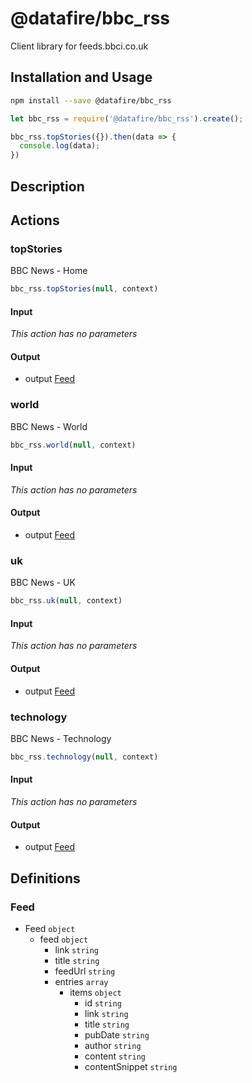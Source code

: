 # @datafire/bbc_rss

Client library for feeds.bbci.co.uk

## Installation and Usage
```bash
npm install --save @datafire/bbc_rss
```
```js
let bbc_rss = require('@datafire/bbc_rss').create();

bbc_rss.topStories({}).then(data => {
  console.log(data);
})
```

## Description



## Actions

### topStories
BBC News - Home


```js
bbc_rss.topStories(null, context)
```

#### Input
*This action has no parameters*

#### Output
* output [Feed](#feed)

### world
BBC News - World


```js
bbc_rss.world(null, context)
```

#### Input
*This action has no parameters*

#### Output
* output [Feed](#feed)

### uk
BBC News - UK


```js
bbc_rss.uk(null, context)
```

#### Input
*This action has no parameters*

#### Output
* output [Feed](#feed)

### technology
BBC News - Technology


```js
bbc_rss.technology(null, context)
```

#### Input
*This action has no parameters*

#### Output
* output [Feed](#feed)



## Definitions

### Feed
* Feed `object`
  * feed `object`
    * link `string`
    * title `string`
    * feedUrl `string`
    * entries `array`
      * items `object`
        * id `string`
        * link `string`
        * title `string`
        * pubDate `string`
        * author `string`
        * content `string`
        * contentSnippet `string`


